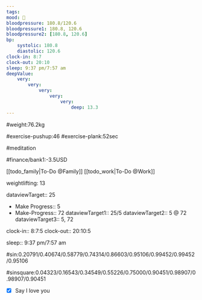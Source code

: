 ```yaml
---
tags: 
mood: 🙁
bloodpressure: 180.8/120.6
bloodpressure1: 180.8, 120.6
bloodpressure2: [180.8, 120.6]
bp:
    systolic: 180.8
    diastolic: 120.6
clock-in: 8:7
clock-out: 20:10
sleep: 9:37 pm/7:57 am
deepValue: 
    very: 
        very: 
            very: 
                very: 
                    very: 
                        deep: 13.3
---
```


#weight:76.2kg

#exercise-pushup:46
#exercise-plank:52sec

#meditation




#finance/bank1:-3.5USD

[[todo_family|To-Do @Family]]
[[todo_work|To-Do @Work]]


weightlifting: 13

dataviewTarget:: 25
- Make Progress:: 5
- Make-Progress:: 72
dataviewTarget1:: 25/5
dataviewTarget2:: 5 @ 72
dataviewTarget3:: 5, 72

clock-in:: 8:7:5
clock-out:: 20:10:5

sleep:: 9:37 pm/7:57 am

#sin:0.20791/0.40674/0.58779/0.74314/0.86603/0.95106/0.99452/0.99452/0.95106

#sinsquare:0.04323/0.16543/0.34549/0.55226/0.75000/0.90451/0.98907/0.98907/0.90451

- [x] Say I love you

